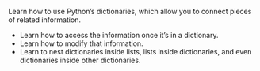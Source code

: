 Learn how to use Python’s dictionaries, which allow you to connect pieces of related information.
* Learn how to access the information once it’s in a dictionary.
* Learn how to modify that information.
* Learn to nest dictionaries inside lists, lists inside dictionaries, and even dictionaries inside other dictionaries.
